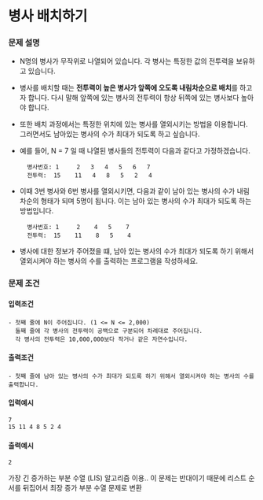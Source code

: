 # 병사 배치하기

### 문제 설명

- N명의 병사가 무작위로 나열되어 있습니다. 각 병사는 특정한 값의 전투력을 보유하고 있습니다.
- 병사를 배치할 때는 **전투력이 높은 병사가 앞쪽에 오도록 내림차순으로 배치**를 하고자 합니다. 다시 말해 앞쪽에 있는 병사의 전투력이 항상 뒤쪽에 있는 병사보다 높아야 합니다.
- 또한 배치 과정에서는 특정한 위치에 있는 병사를 열외시키는 방법을 이용합니다. 그러면서도 남아있는 병사의 수가 최대가 되도록 하고 싶습니다.

- 예를 들어, N = 7 일 때 나열된 병사들의 전투력이 다음과 같다고 가정하겠습니다.

        병사번호: 1     2   3   4   5   6   7
        전투력:  15    11   4   8   5   2   4
- 이때 3번 병사와 6번 병사를 열외시키면, 다음과 같이 남아 있는 병사의 수가 내림차순의 형태가 되며 5명이 됩니다. 이는 남아 있는 병사의 수가 최대가 되도록 하는 방법입니다.

        병사번호: 1     2    4   5    7
        전투력:  15    11    8   5    4    
- 병사에 대한 정보가 주어졌을 떄, 남아 있는 병사의 수가 최대가 되도록 하기 위해서 열외시켜야 하는 병사의 수를 출력하는 프로그램을 작성하세요.

### 문제 조건

#### 입력조건

    - 첫째 줄에 N이 주어집니다. (1 <= N <= 2,000)
      둘째 줄에 각 병사의 전투력이 공백으로 구분되어 차례대로 주어집니다.
      각 병사의 전투력은 10,000,000보다 작거나 같은 자연수입니다.

#### 출력조건

    - 첫째 줄에 남아 있는 병사의 수가 최대가 되도록 하기 위해서 열외시켜야 하는 병사의 수를 출력합니다.

#### 입력예시

    7
    15 11 4 8 5 2 4

#### 출력예시

    2

가장 긴 증가하는 부분 수열 (LIS) 알고리즘 이용.. 이 문제는 반대이기 때문에 리스트 순서를 뒤집어서 최장 증가 부분 수열 문제로 변환